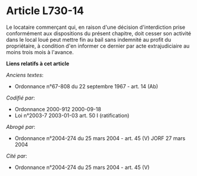 # Article L730-14

Le locataire commerçant qui, en raison d'une décision d'interdiction prise conformément aux dispositions du présent chapitre,
doit cesser son activité dans le local loué peut mettre fin au bail sans indemnité au profit du propriétaire, à condition
d'en informer ce dernier par acte extrajudiciaire au moins trois mois à l'avance.

**Liens relatifs à cet article**

_Anciens textes_:

  - Ordonnance n°67-808 du 22 septembre 1967 - art. 14 (Ab)

_Codifié par_:

  - Ordonnance 2000-912 2000-09-18
  - Loi n°2003-7 2003-01-03 art. 50 I (ratification)

_Abrogé par_:

  - Ordonnance n°2004-274 du 25 mars 2004 - art. 45 (V) JORF 27 mars 2004

_Cité par_:

  - Ordonnance n°2004-274 du 25 mars 2004 - art. 45 (V)
